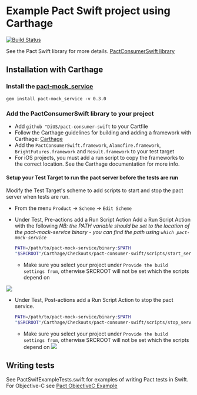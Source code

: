 # Example Pact Swift project using Carthage
[![Build Status](https://travis-ci.org/andrewspinks/PactSwiftExample.svg?branch=master)](https://travis-ci.org/andrewspinks/PactSwiftExample)

See the Pact Swift library for more details. [PactConsumerSwift library][pact-consumer-swift]

## Installation with Carthage

### Install the [pact-mock_service](https://github.com/bethesque/pact-mock_service)
  `gem install pact-mock_service -v 0.3.0`

### Add the PactConsumerSwift library to your project
- Add `github "DiUS/pact-consumer-swift` to your Cartfile
- Follow the Carthage guidelines for building and adding a framework with Carthage: [Carthage](https://github.com/Carthage/Carthage)
- Add the `PactConsumerSwift.framework`, `Alamofire.framework`, `BrightFutures.framework` and `Result.framework` to your test target
- For iOS projects, you must add a run script to copy the frameworks to the correct location. See the Carthage documentation for more info.

#### Setup your Test Target to run the pact server before the tests are run
  Modify the Test Target's scheme to add scripts to start and stop the pact server when tests are run.
  * From the menu `Product` -> `Scheme` -> `Edit Scheme`
  * Under Test, Pre-actions add a Run Script Action
    Add a Run Script Action with the following
    _NB: the PATH variable should be set to the location of the pact-mock-service binary - you can find the path using `which pact-mock-service`_

    ```bash
    PATH=/path/to/pact-mock-service/binary:$PATH
    "$SRCROOT"/Carthage/Checkouts/pact-consumer-swift/scripts/start_server.sh
    ```
    - Make sure you select your project under `Provide the build settings from`, otherwise SRCROOT will not be set which the scripts depend on

  ![](http://i.imgur.com/o4tXzGK.png)
  * Under Test, Post-actions add a Run Script Action to stop the pact service.

    ```bash
    PATH=/path/to/pact-mock-service/binary:$PATH
    "$SRCROOT"/Carthage/Checkouts/pact-consumer-swift/scripts/stop_server.sh
    ```
    - Make sure you select your project under `Provide the build settings from`, otherwise SRCROOT will not be set which the scripts depend on
  ![](http://i.imgur.com/QjsEeF9.png)

## Writing tests
See PactSwifExampleTests.swift for examples of writing Pact tests in Swift. For Objective-C see [Pact ObjectiveC Example](https://github.com/andrewspinks/PactObjectiveCExample)

[pact-consumer-swift]: https://github.com/DiUS/pact-consumer-swift
